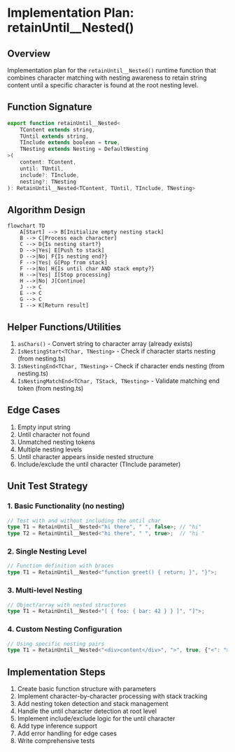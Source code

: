 # Implementation Plan: retainUntil__Nested()

## Overview
Implementation plan for the `retainUntil__Nested()` runtime function that combines character matching with nesting awareness to retain string content until a specific character is found at the root nesting level.

## Function Signature

```typescript
export function retainUntil__Nested<
    TContent extends string,
    TUntil extends string,
    TInclude extends boolean = true,
    TNesting extends Nesting = DefaultNesting
>(
    content: TContent,
    until: TUntil,
    include?: TInclude,
    nesting?: TNesting
): RetainUntil__Nested<TContent, TUntil, TInclude, TNesting>
```

## Algorithm Design

```mermaid
flowchart TD
    A[Start] --> B[Initialize empty nesting stack]
    B --> C[Process each character]
    C --> D{Is nesting start?}
    D -->|Yes| E[Push to stack]
    D -->|No| F{Is nesting end?}
    F -->|Yes| G[Pop from stack]
    F -->|No| H{Is until char AND stack empty?}
    H -->|Yes| I[Stop processing]
    H -->|No| J[Continue]
    J --> C
    E --> C
    G --> C
    I --> K[Return result]
```

## Helper Functions/Utilities

1. `asChars()` - Convert string to character array (already exists)
2. `IsNestingStart<TChar, TNesting>` - Check if character starts nesting (from nesting.ts)
3. `IsNestingEnd<TChar, TNesting>` - Check if character ends nesting (from nesting.ts)
4. `IsNestingMatchEnd<TChar, TStack, TNesting>` - Validate matching end token (from nesting.ts)

## Edge Cases

1. Empty input string
2. Until character not found
3. Unmatched nesting tokens
4. Multiple nesting levels
5. Until character appears inside nested structure
6. Include/exclude the until character (TInclude parameter)

## Unit Test Strategy

### 1. Basic Functionality (no nesting)
```typescript
// Test with and without including the until char
type T1 = RetainUntil__Nested<"hi there", " ", false>; // "hi"
type T2 = RetainUntil__Nested<"hi there", " ", true>;  // "hi "
```

### 2. Single Nesting Level
```typescript
// Function definition with braces
type T1 = RetainUntil__Nested<"function greet() { return; }", "}">;
```

### 3. Multi-level Nesting
```typescript
// Object/array with nested structures
type T1 = RetainUntil__Nested<"[ { foo: { bar: 42 } } ]", "]">;
```

### 4. Custom Nesting Configuration
```typescript
// Using specific nesting pairs
type T1 = RetainUntil__Nested<"<div>content</div>", ">", true, {"<": ">"}>;
```

## Implementation Steps

1. Create basic function structure with parameters
2. Implement character-by-character processing with stack tracking
3. Add nesting token detection and stack management
4. Handle the until character detection at root level
5. Implement include/exclude logic for the until character
6. Add type inference support
7. Add error handling for edge cases
8. Write comprehensive tests
